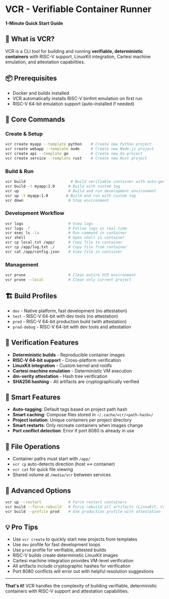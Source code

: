 # VCR - Verifiable Container Runner

**1-Minute Quick Start Guide**

## 🚀 **What is VCR?**
VCR is a CLI tool for building and running **verifiable, deterministic containers** with RISC-V support, LinuxKit integration, Cartesi machine emulation, and attestation capabilities.

## 📦 **Prerequisites**
- Docker and buildx installed
- VCR automatically installs RISC-V binfmt emulation on first run
- RISC-V 64-bit emulation support (auto-installed if needed)

## 🎯 **Core Commands**

### **Create & Setup**
```bash
vcr create myapp --template python    # Create new Python project
vcr create webapp --template node     # Create new Node.js project
vcr create api --template go          # Create new Go project
vcr create service --template rust    # Create new Rust project
```

### **Build & Run**
```bash
vcr build                    # Build verifiable container with auto-generated tag
vcr build -t myapp:1.0      # Build with custom tag
vcr up                      # Build and run development environment
vcr up -t myapp:1.0        # Build and run with custom tag
vcr down                    # Stop environment
```

### **Development Workflow**
```bash
vcr logs                    # View logs
vcr logs -f                 # Follow logs in real-time
vcr exec ls -la             # Run command in container
vcr shell                   # Open shell in container
vcr cp local.txt /app/      # Copy file to container
vcr cp /app/log.txt ./      # Copy file from container
vcr cat /app/config.json    # View file in container
```

### **Management**
```bash
vcr prune                   # Clean entire VCR environment
vcr prune --local           # Clean only current project
```

## 🏗️ **Build Profiles**
- `dev` - Native platform, fast development (no attestation)
- `test` - RISC-V 64-bit with dev tools (no attestation)
- `prod` - RISC-V 64-bit production build (with attestation)
- `prod-debug` - RISC-V 64-bit with dev tools and attestation

## 🔐 **Verification Features**
- **Deterministic builds** - Reproducible container images
- **RISC-V 64-bit support** - Cross-platform verification
- **LinuxKit integration** - Custom kernel and rootfs
- **Cartesi machine emulation** - Deterministic VM execution
- **dm-verity attestation** - Hash tree verification
- **SHA256 hashing** - All artifacts are cryptographically verified

## 🎨 **Smart Features**
- **Auto-tagging**: Default tags based on project path hash
- **Smart caching**: Compose files stored in `~/.cache/vcr/<path-hash>/`
- **Project isolation**: Unique containers per project directory
- **Smart restarts**: Only recreate containers when images change
- **Port conflict detection**: Error if port 8080 is already in use

## 📁 **File Operations**
- Container paths must start with `/app/`
- `vcr cp` auto-detects direction (host ↔ container)
- `vcr cat` for quick file viewing
- Shared volume at `/media/vcr` between services

## 🔧 **Advanced Options**
```bash
vcr up --restart            # Force restart containers
vcr build --force-rebuild   # Force rebuild all artifacts (LinuxKit, Cartesi machine, etc.)
vcr build --profile prod    # Use production profile with attestation
```

## 💡 **Pro Tips**
- Use `vcr create` to quickly start new projects from templates
- Use `dev` profile for fast development loops
- Use `prod` profile for verifiable, attested builds
- RISC-V builds create deterministic LinuxKit images
- Cartesi machine integration provides VM-level verification
- All artifacts include cryptographic hashes for verification
- Port 8080 conflicts will error out with helpful resolution suggestions

---

**That's it!** VCR handles the complexity of building verifiable, deterministic containers with RISC-V support and attestation capabilities. 